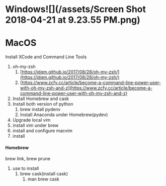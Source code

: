 # Windows![](/assets/Screen Shot 2018-04-21 at 9.23.55 PM.png)

# MacOS

Install XCode and Command Line Tools

1. oh-my-zsh
   1. [https://jdqm.github.io/2017/08/28/oh-my-zsh/](https://jdqm.github.io/2017/08/28/oh-my-zsh/)
   2. [https://www.zcfy.cc/article/become-a-command-line-power-user-with-oh-my-zsh-and-z](https://www.zcfy.cc/article/become-a-command-line-power-user-with-oh-my-zsh-and-z)
2. Install Homebrew and cask
3. Install both version of python
   1. brew install pydenv
   2. Install Anaconda under Homebrew\(pydev\)
4. Upgrade local vim
5. install vim under brew
6. install and configure macvim
7. install 

#### Homebrew

brew link, brew prune

1. use to install
   1. brew cask\(install cask\)
      1. man brew cask



